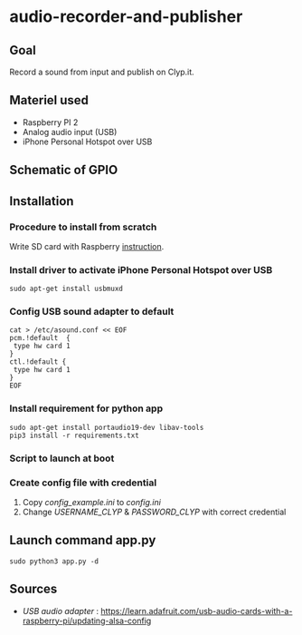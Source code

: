 # audio-recorder-and-publisher

## Goal
Record a sound from input and publish on Clyp.it.


## Materiel used
- Raspberry PI 2
- Analog audio input (USB)
- iPhone Personal Hotspot over USB

## Schematic of GPIO



## Installation

### Procedure to install from scratch
Write SD card with Raspberry [instruction](https://www.raspberrypi.org/documentation/installation/installing-images).


### Install driver to activate iPhone Personal Hotspot over USB
```
sudo apt-get install usbmuxd
```


### Config USB sound adapter to default
```
cat > /etc/asound.conf << EOF
pcm.!default  {
 type hw card 1
}
ctl.!default {
 type hw card 1
}
EOF
```


### Install requirement for python app
```
sudo apt-get install portaudio19-dev libav-tools
pip3 install -r requirements.txt
```


### Script to launch at boot


### Create config file with credential
1. Copy *config_example.ini* to *config.ini*
2. Change *USERNAME_CLYP* & *PASSWORD_CLYP* with correct credential


## Launch command app.py
```
sudo python3 app.py -d
```



## Sources
- *USB audio adapter* : https://learn.adafruit.com/usb-audio-cards-with-a-raspberry-pi/updating-alsa-config
